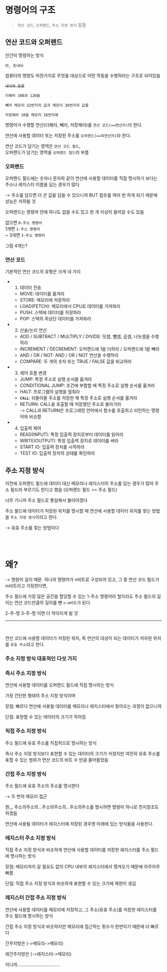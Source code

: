 # 명령어의 구조

> `연산 코드`, `오퍼랜드`, `주소 지정 방식` 등장

## 연산 코드와 오퍼랜드

인간이 명령하는 방식

`야, 돈내놔`

컴퓨터의 명령도 마찬가지로 무엇을 대상으로 어떤 작동을 수행하라는 구조로 되어있음

~~`내놔라 돈을`~~

`더해라 100과 120을`

`빼라 메모리 32번지의 값과 메모리 36번지의 값을`

`저장해라 10을 메모리 16번지에`

명령어가 수행할 연산(더해라, 빼라, 저장해라)를 `연산 코드(==연산자)`라 한다.

연산에 사용할 데이터 또는 저장된 주소를 `오퍼랜드(==피연산자)`라 한다.

연산 코드가 담기는 영역은 `연산 코드 필드`,<br>
오퍼랜드가 담기는 영역을 `오퍼랜드 필드`라 부름

### 오퍼랜드

오퍼랜드 필드에는 숫자나 문자와 같이 연산에 사용할 데이터를 직접 명시하기 보다는 주소나 레지스터 이름을 담는 경우가 많다

-> 주소를 담으면 더 큰 값을 담을 수 있으니까 BUT 참조를 여러 번 하게 되기 때문에 성능은 저하될 것

오퍼랜드는 명령어 안에 하나도 없을 수도 있고 한 개 이상이 들어갈 수도 있음

없으면 `0-주소 명령어`<br>
1개면 `1-주소 명령어`<br>
~ 3개면 `3-주소 명령어`

그럼 4개는?

### 연산 코드

기본적인 연산 코드의 유형은 크게 네 가지

- 1. 데이터 전송
  - MOVE: 데이터를 옮겨라
  - STORE: 메모리에 저장하라
  - LOAD(FETCH): 메모리에서 CPU로 데이터를 가져와라
  - PUSH: 스택에 데이터를 저장하라
  - POP: 스택의 최상단 데이터를 가져와라
- 2. 산술/논리 연산
  - ADD / SUBTRACT / MULTIPLY / DIVIDE: 덧셈, 뺄셈, 곱셈, 나눗셈을 수행하라
  - INCREMENT / DECREMENT: 오퍼랜드에 1을 더하라 / 오퍼랜드에 1을 빼라
  - AND / OR / NOT: AND / OR / NOT 연산을 수행하라
  - COMPARE: 두 개의 숫자 또는 TRUE / FALSE 값을 비교하라
- 3. 제어 흐름 변경
  - JUMP: 특정 주소로 실행 순서를 옮겨라
  - CONDITIONAL JUMP: 조건에 부합할 때 특정 주소로 실행 순서를 옮겨라
  - HALT: 프로그램의 실행을 멈춰라
  - **`CALL`**: 되돌아올 주소를 저장한 채 특정 주소로 실행 순서를 옮겨라
  - RETURN: CALL을 호출할 때 저장했던 주소로 돌아가라
    <br>
    -> CALL과 RETURN은 프로그래밍 언어에서 함수를 호출하고 리턴하는 명령어와 비슷함
- 4. 입출력 제어
  - READ(INPUT): 특정 입출력 장치로부터 데이터를 읽어라
  - WRITE(OUTPUT): 특정 입출력 장치로 데이터를 써라
  - START IO: 입출력 장치를 시작하라
  - TEST IO: 입출력 장치의 상태를 확인하라

## 주소 지정 방식

이전에 오퍼랜드 필드에 데이터 대신 메모리나 레지스터의 주소를 담는 경우가 많아 주소 필드라 부르기도 한다고 했음 (오퍼랜드 필드 == 주소 필드)

너무 기니까 주소 필드로 통일해서 불러야겠다

주소 필드에 데이터가 저장된 위치를 명시할 때 연산에 사용할 데이터 위치를 찾는 방법을 `주소 지정 방식`이라고 한다.

-> 유효 주소를 찾는 방법이다

<br><br>

<h1>왜?</h1>

-> 명령어 길이 때문. 하나의 명령어가 n비트로 구성되어 있고, 그 중 연산 코드 필드가 m비트라고 가정한다면,

주소 필드에 가장 많은 공간을 할당할 수 있는 1-주소 명령어라 할지라도 주소 필드의 길이는 연산 코드만큼의 길이를 뺀 `n-m비트`가 된다.

2-주-명 3-주-명 이면 더 작아지게 될 것

---

<br>

연산 코드에 사용할 데이터가 저장된 위치, 즉 연산의 대상이 되는 데이터가 저자된 위치를 `유효 주소`라고 한다.

### 주소 지정 방식 대표적인 다섯 가지

<h3>즉시 주소 지정 방식</h3>

연산에 사용할 데이터를 오퍼랜드 필드에 직접 명시하는 방식

가장 간단한 형태의 주소 지정 방식이며

장점: 빠르다 연산에 사용될 데이터를 메모리나 레지스터에서 찾아오는 과정이 없으니까

단점: 표현할 수 있는 데이터의 크기가 작아짐

<h3>직접 주소 지정 방식</h3>

주소 필드에 유효 주소를 직접적으로 명시하는 방식

즉시 주소 지정 방식보다 표현할 수 있는 데이터의 크기가 커졌지만 여전히 유효 주소를 표할 수 있는 범위가 연산 코드의 비트 수 만큼 줄어들었음

<h3>간접 주소 지정 방식</h3>

주소 필드에 유효 주소의 주소를 명시한다

-> 두 번의 메모리 접근

뭔,,, 주소의주소의...주소의주소의...주소의주소를 명시하면 명령어 하나로 천지창조도 하겠음

연산에 사용될 데이터가 레지스터에 저장된 경우엔 아래에 있는 방식들을 사용한다.

<h3>레지스터 주소 지정 방식</h3>

직접 주소 지정 방식과 비슷하게 연산에 사용할 데이터를 저장한 레지스터를 주소 필드에 명시하는 방식

장점: 메모리까지 갈 필요도 없이 CPU 내부의 레지스터에서 땡겨오기 때문에 아주아주 빠름

단점: 직접 주소 지정 방식과 비슷하게 표현할 수 있는 크기에 제한이 생김

<h3>레지스터 간접 주소 지정 방식</h3>

연산에 사용할 데이터를 메모리에 저장하고, 그 주소(유효 주소)를 저장한 레지스터를 주소 필드에 명시하는 방식

간접 주소 지정 방식과 비슷하지만 메모리에 접근하는 횟수가 한번이기 때문에 더 빠르다

간주지방은 (->메모리->메모리)

레간주지방은 (->레지스터->메모리)

이니까..................................
